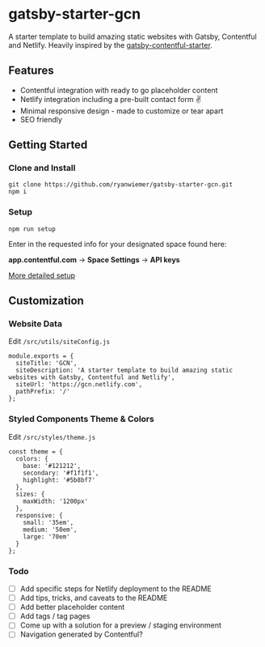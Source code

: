 # gatsby-starter-gcn
A starter template to build amazing static websites with Gatsby, Contentful and Netlify. Heavily inspired by the  [gatsby-contentful-starter](https://github.com/contentful-userland/gatsby-contentful-starter).

## Features
* Contentful integration with ready to go placeholder content
* Netlify integration including a pre-built contact form ✌️
* Minimal responsive design - made to customize or tear apart
* SEO friendly

## Getting Started

### Clone and Install
```
git clone https://github.com/ryanwiemer/gatsby-starter-gcn.git
npm i
```

### Setup
`npm run setup`

Enter in the requested info for your designated space found here:

 **app.contentful.com** -> **Space Settings** -> **API keys**  

[More detailed setup](https://github.com/contentful-userland/gatsby-contentful-starter/blob/master/README.md#set-up-of-the-needed-content-model-and-create-a-configuration-file)

## Customization

### Website Data
Edit `/src/utils/siteConfig.js`
```
module.exports = {
  siteTitle: 'GCN',
  siteDescription: 'A starter template to build amazing static websites with Gatsby, Contentful and Netlify',
  siteUrl: 'https://gcn.netlify.com',
  pathPrefix: '/'
};
```

### Styled Components Theme & Colors
Edit `/src/styles/theme.js`
```
const theme = {
  colors: {
    base: '#121212',
    secondary: '#f1f1f1',
    highlight: '#5b8bf7'
  },
  sizes: {
    maxWidth: '1200px'
  },
  responsive: {
    small: '35em',
    medium: '50em',
    large: '70em'
  }
};
```

### Todo
- [ ] Add specific steps for Netlify deployment to the README
- [ ] Add tips, tricks, and caveats to the README
- [ ] Add better placeholder content
- [ ] Add tags / tag pages
- [ ] Come up with a solution for a preview / staging environment
- [ ] Navigation generated by Contentful?
